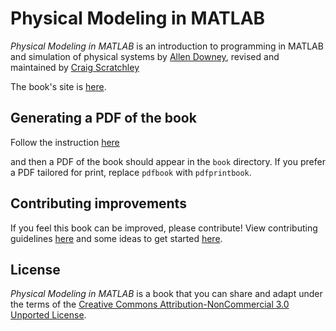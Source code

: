 # Physical Modeling in MATLAB

*Physical Modeling in MATLAB* is an introduction to programming in MATLAB
and simulation of physical systems by [Allen
Downey](http://allendowney.com/wp/), revised and maintained by [Craig
Scratchley](https://www.sfu.ca/engineering/faculty-and-staff/faculty/craig_scratchley.html)


The book's site is [here](http://greenteapress.com/wp/physical-modeling-in-matlab-2e/).

## Generating a PDF of the book

Follow the instruction [here](BUILDING.md)

and then a PDF of the book should appear in the `book` directory. If you prefer
a PDF tailored for print, replace `pdfbook` with `pdfprintbook`.

## Contributing improvements

If you feel this book can be improved, please contribute! View contributing
guidelines [here](CONTRIBUTING.md) and some ideas to get started
[here](TODO.md).

## License

*Physical Modeling in MATLAB* is a book that you can share and adapt under
the terms of the [Creative Commons Attribution-NonCommercial 3.0
Unported License](LICENSE).
